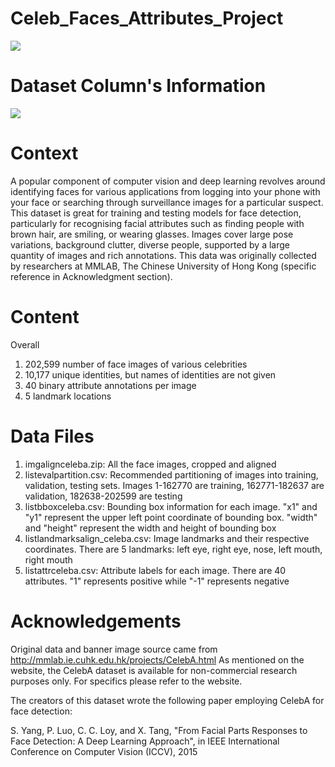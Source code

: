 # Celeb_Faces_Attributes_Project
<img src="https://images.deepai.org/converted-papers/1907.10202/fig/suppl_Fig8_4.jpg">

# Dataset Column's Information

<img src="https://www.researchgate.net/publication/327029519/figure/tbl1/AS:667628372766726@1536186416689/List-of-the-40-face-attributes-provided-with-the-CelebA-database.png">

# Context

A popular component of computer vision and deep learning revolves around identifying faces for various applications from logging into your phone with your face or searching through surveillance images for a particular suspect. This dataset is great for training and testing models for face detection, particularly for recognising facial attributes such as finding people with brown hair, are smiling, or wearing glasses. Images cover large pose variations, background clutter, diverse people, supported by a large quantity of images and rich annotations. This data was originally collected by researchers at MMLAB, The Chinese University of Hong Kong (specific reference in Acknowledgment section).

# Content

Overall

1. 202,599 number of face images of various celebrities
2. 10,177 unique identities, but names of identities are not given
3. 40 binary attribute annotations per image
4. 5 landmark locations


# Data Files

1. imgalignceleba.zip: All the face images, cropped and aligned
2. listevalpartition.csv: Recommended partitioning of images into training, validation, testing sets. Images 1-162770 are training, 162771-182637 are validation, 182638-202599 are testing
3. listbboxceleba.csv: Bounding box information for each image. "x1" and "y1" represent the upper left point coordinate of bounding box. "width" and "height" represent the width and height of bounding box
4. listlandmarksalign_celeba.csv: Image landmarks and their respective coordinates. There are 5 landmarks: left eye, right eye, nose, left mouth, right mouth
5. listattrceleba.csv: Attribute labels for each image. There are 40 attributes. "1" represents positive while "-1" represents negative

# Acknowledgements

Original data and banner image source came from http://mmlab.ie.cuhk.edu.hk/projects/CelebA.html
As mentioned on the website, the CelebA dataset is available for non-commercial research purposes only. For specifics please refer to the website.

The creators of this dataset wrote the following paper employing CelebA for face detection:

S. Yang, P. Luo, C. C. Loy, and X. Tang, "From Facial Parts Responses to Face Detection: A Deep Learning Approach", in IEEE International Conference on Computer Vision (ICCV), 2015
